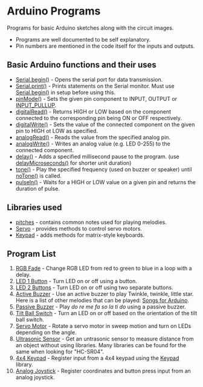 # Arduino Programs

Programs for basic Arduino sketches along with the circuit images.

- Programs are well documented to be self explanatory.
- Pin numbers are mentioned in the code itself for the inputs and outputs.

## Basic Arduino functions and their uses

- [Serial.begin()](https://www.arduino.cc/reference/en/language/functions/communication/serial/begin/) - Opens the serial port for data transmission.
- [Serial.print()](https://www.arduino.cc/reference/en/language/functions/communication/serial/print/) - Prints statements on the Serial monitor. Must use [Serial.begin()](https://www.arduino.cc/reference/en/language/functions/communication/serial/begin/) in setup before using this.
- [pinMode()](https://www.arduino.cc/reference/en/language/functions/digital-io/pinmode/) - Sets the given pin component to INPUT, OUTPUT or [INPUT_PULLUP](https://docs.arduino.cc/learn/microcontrollers/digital-pins).
- [digitalRead()](https://www.arduino.cc/reference/en/language/functions/digital-io/digitalread/) - Returns HIGH or LOW based on the component connected to the corresponding pin being ON or OFF respectively.
- [digitalWrite()](https://www.arduino.cc/reference/en/language/functions/digital-io/digitalwrite/) - Sets the value of the connected component on the given pin to HIGH ot LOW as specified.
- [analogRead()](https://www.arduino.cc/reference/en/language/functions/analog-io/analogread/) - Reads the value from the specified analog pin.
- [analogWrite()](https://www.arduino.cc/reference/en/language/functions/analog-io/analogwrite/) - Writes an analog value (e.g. LED 0-255) to the connected component.
- [delay()](https://www.arduino.cc/reference/en/language/functions/time/delay/) - Adds a specified millisecond pause to the program. (use [delayMicroseconds()](https://www.arduino.cc/reference/en/language/functions/time/delaymicroseconds/) for shorter unit duration)
- [tone()](https://www.arduino.cc/reference/en/language/functions/advanced-io/tone/) - Play the specified frequency (used on buzzer or speaker) until [noTone()](https://www.arduino.cc/reference/en/language/functions/advanced-io/notone/) is called.
- [pulseIn()](https://www.arduino.cc/reference/en/language/functions/advanced-io/pulsein/) - Waits for a HIGH or LOW value on a given pin and returns the duration of pulse.

## Libraries used

- [pitches](https://gist.github.com/mikeputnam/2820675) - contains common notes used for playing melodies.
- [Servo](https://www.arduino.cc/reference/en/libraries/servo/) - provides methods to control servo motors.
- [Keypad](https://playground.arduino.cc/Code/Keypad/) - adds methods for matrix-style keyboards.

## Program List

1. [RGB Fade](./RGB_Fade/) - Change RGB LED from red to green to blue in a loop with a delay.
2. [LED 1 Button](./LED_1Button/) - Turn LED on or off using a button.
3. [LED 2 Buttons](./LED_2Buttons/) - Turn LED on or off using two separate buttons.
4. [Active Buzzer](./Active_Buzzer/) - Use an active buzzer to play Twinkle, twinkle, little star. Here is a list of other melodies that can be played: [Songs for Arduino](https://dragaosemchama.com/en/2019/02/songs-for-arduino/).
5. [Passive Buzzer](./Passive_Buzzer/) - Play _do re me fa so la ti do_ using a passive buzzer.
6. [Tilt Ball Switch](./Tilt_Ball_Switch/) - Turn an LED on or off based on the orientation of the tilt ball switch.
7. [Servo Motor](./Servo_Motor/) - Rotate a servo motor in sweep motion and turn on LEDs depending on the angle.
8. [Ultrasonic Sensor](./Ultrasonic_Sensor/) - Get an untrasonic sensor to measure distance from an object without using libraries. Many libraries can be found for the same when looking for "HC-SR04".
9. [4x4 Keypad](./4x4_Keypad/) - Register input from a 4x4 keypad using the [Keypad](https://playground.arduino.cc/Code/Keypad/) library.
10. [Analog Joystick](./Analog_Joystick/) - Register coordinates and button press input from an analog joystick.
